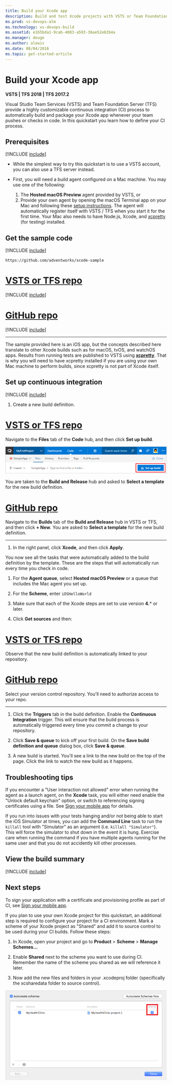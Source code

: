 ```yaml
---
title: Build your Xcode app
description: Build and test Xcode projects with VSTS or Team Foundation Server
ms.prod: vs-devops-alm
ms.technology: vs-devops-build
ms.assetid: e1b5bda1-9cab-4083-a593-36ae52e82b4a
ms.manager: douge
ms.author: alewis
ms.date: 08/04/2016
ms.topic: get-started-article
---
```


# Build your Xcode app

**VSTS | TFS 2018 | TFS 2017.2**

Visual Studio Team Services (VSTS) and Team Foundation Server (TFS) provide a highly customizable continuous integration (CI) process to automatically build and package your Xcode app whenever your team pushes or checks in code. In this quickstart you learn how to define your CI process.

## Prerequisites

[!INCLUDE [include](../../_shared/ci-cd-prerequisites-vsts.md)]

* While the simplest way to try this quickstart is to use a VSTS account, you can also use a TFS server instead.

* First, you will need a build agent configured on a Mac machine. You may use one of the following:

  1. The **Hosted macOS Preview** agent provided by VSTS, or
  1. Provide your own agent by opening the macOS Terminal app on your Mac and following these [setup instructions](../../actions/agents/v2-osx.md). The agent will automatically register itself with VSTS / TFS when you start it for the first time. Your Mac also needs to have Node.js, Xcode, and [xcpretty](https://github.com/supermarin/xcpretty) (for testing) installed.

## Get the sample code

[!INCLUDE [include](../_shared/get-sample-code-intro.md)]

```
https://github.com/adventworks/xcode-sample
```

# [VSTS or TFS repo](#tab/vsts)

[!INCLUDE [include](../_shared/get-sample-code-vsts-tfs-2017-update-2.md)]

# [GitHub repo](#tab/github)

[!INCLUDE [include](../_shared/get-sample-code-github.md)]

---

The sample provided here is an iOS app, but the concepts described here translate to other Xcode builds such as for macOS, tvOS, and watchOS apps. Results from running tests are published to VSTS using **[xcpretty](https://github.com/supermarin/xcpretty)**. That is why you will need to have xcpretty installed if you are using your own Mac machine to perform builds, since xcpretty is not part of Xcode itself.

## Set up continuous integration

[!INCLUDE [include](../../_shared/ci-quickstart-intro.md)]

1. Create a new build definition.

 # [VSTS or TFS repo](#tab/vsts)

 Navigate to the **Files** tab of the **Code** hub, and then click **Set up build**.

 ![Screenshot showing button to set up build for a repository](../_shared/_img/set-up-first-build-from-code-hub.png)

 You are taken to the **Build and Release** hub and asked to **Select a template** for the new build definition.

 # [GitHub repo](#tab/github)

 Navigate to the **Builds** tab of the **Build and Release** hub in VSTS or TFS, and then click **+ New**. You are asked to **Select a template** for the new build definition.

 ---

1. In the right panel, click **Xcode**, and then click **Apply**.

 You now see all the tasks that were automatically added to the build definition by the template. These are the steps that will automatically run every time you check in code.

1. For the **Agent queue**, select **Hosted macOS Preview** or a queue that includes the Mac agent you set up.

1. For the **Scheme**, enter `iOSHelloWorld`

1. Make sure that each of the Xcode steps are set to use version **4.*** or later.

1. Click **Get sources** and then:

 # [VSTS or TFS repo](#tab/vsts)

 Observe that the new build definition is automatically linked to your repository.

 # [GitHub repo](#tab/github)

 Select your version control repository. You'll need to authorize access to your repo.

 ---

1. Click the **Triggers** tab in the build definition. Enable the **Continuous Integration** trigger. This will ensure that the build process is automatically triggered every time you commit a change to your repository.

1. Click **Save & queue** to kick off your first build. On the **Save build definition and queue** dialog box, click **Save & queue**.

1. A new build is started. You'll see a link to the new build on the top of the page. Click the link to watch the new build as it happens.

## Troubleshooting tips

If you encounter a "User interaction not allowed" error when running the agent as a launch agent, on the **Xcode** task, you will either need enable the "Unlock default keychain" option, or switch to referencing signing certificates using a file. See [Sign your mobile app](app-signing.md) for details.

If you run into issues with your tests hanging and/or not being able to start the iOS Simulator at times, you can add the **Command Line** task to run the `killall` tool with "Simulator" as an argument (i.e. `killall "Simulator"`). This will force the simulator to shut down in the event it is hung. Exercise care when running the command if you have multiple agents running for the same user and that you do not accidently kill other processes.

## View the build summary

[!INCLUDE [include](../_shared/view-build-summary.md)]

## Next steps

To sign your application with a certificate and provisioning profile as part of CI, see [Sign your mobile app](app-signing.md).

If you plan to use your own Xcode project for this quickstart, an additional step is required to configure your project for a CI environment. Mark a scheme of your Xcode project as "Shared" and add it to source control to be used during your CI builds.  Follow these steps:

1. In Xcode, open your project and go to **Product** > **Scheme** > **Manage Schemes...**

2. Enable **Shared** next to the scheme you want to use during CI. Remember the name of the scheme you shared as we will reference it later.

3. Now add the new files and folders in your .xcodeproj folder (specifically the xcsharedata folder to source control).

 ![Shared Scheme](_img/xcode-ios/xcode-1.png)
